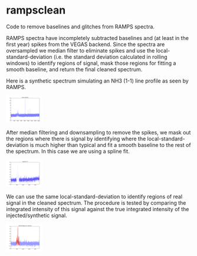 # rampsclean
Code to remove baselines and glitches from RAMPS spectra.

RAMPS spectra have incompletely subtracted baselines and (at least in the first year) 
spikes from the VEGAS backend. Since the spectra are oversampled we median filter to 
eliminate spikes and use the local-standard-deviation (i.e. the standard deviation 
calculated in rolling windows) to identify regions of signal, mask those regions for
fitting a smooth baseline, and return the final cleaned spectrum.

Here is a synthetic spectrum simulating an NH3 (1-1) line profile as seen by RAMPS.

<img src="example_graphics/total_synthetic.png?raw=True" alt="Synthetic" style="width: 100px;"/>

After median filtering and downsampling to remove the spikes, we mask out the regions where 
there is signal by identifying where the local-standard-deviation is much higher than typical
and fit a smooth baseline to the rest of the spectrum. In this case we are using a spline fit.

<img src="example_graphics/baseline-fit.png?raw=True" alt="Synthetic" style="width: 100px;"/>

We can use the same local-standard-deviation to identify regions of real signal in the cleaned
spectrum. The procedure is tested by comparing the integrated intensity of this signal against
the true integrated intensity of the injected/synthetic signal.

<img src="example_graphics/moment-mask.png?raw=True" alt="Synthetic" style="width: 100px;"/>





